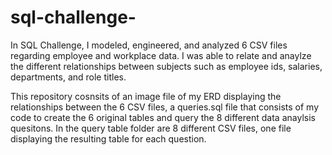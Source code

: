 # sql-challenge-

In SQL Challenge, I modeled, engineered, and analyzed 6 CSV files regarding employee and workplace data. I was able to relate and anaylze the different relationships between subjects such as employee ids, salaries, departments, and role titles. 

This repository cosnsits of an image file of my ERD displaying the relationships between the 6 CSV files, a queries.sql file that consists of my code to create the 6 original tables and query the 8 different data anaylsis quesitons. In the query table folder are 8 different CSV files, one file displaying the resulting table for each question. 
